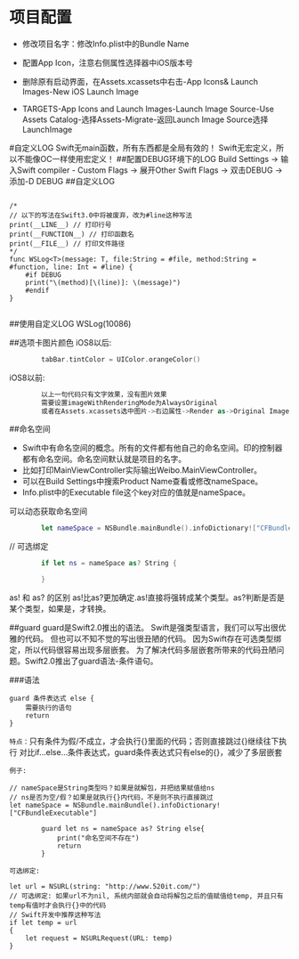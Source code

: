 # 项目配置

- 修改项目名字：修改Info.plist中的Bundle Name

- 配置App Icon，注意右侧属性选择器中iOS版本号
- 删除原有启动界面，在Assets.xcassets中右击-App Icons& Launch Images-New iOS Launch Image
- TARGETS-App Icons and Launch Images-Launch Image Source-Use Assets Catalog-选择Assets-Migrate-返回Launch Image Source选择LaunchImage

#自定义LOG
Swift无main函数，所有东西都是全局有效的！
Swift无宏定义，所以不能像OC一样使用宏定义！
##配置DEBUG环境下的LOG
Build Settings -> 输入Swift compiler - Custom Flags -> 展开Other Swift Flags -> 双击DEBUG -> 添加-D DEBUG
##自定义LOG
```

/*
// 以下的写法在Swift3.0中将被废弃，改为#line这种写法
print(__LINE__) // 打印行号
print(__FUNCTION__) // 打印函数名
print(__FILE__) // 打印文件路径
*/
func WSLog<T>(message: T, file:String = #file, method:String = #function, line: Int = #line) {
    #if DEBUG
    print("\(method)[\(line)]: \(message)")
    #endif
}


```

##使用自定义LOG
    WSLog(10086)

##选项卡图片颜色
iOS8以后:
```swift
        tabBar.tintColor = UIColor.orangeColor()
```
iOS8以前:
```swift
        以上一句代码只有文字效果，没有图片效果
        需要设置imageWithRenderingMode为AlwaysOriginal
        或者在Assets.xcassets选中图片->右边属性->Render as->Original Image
```

##命名空间
- Swift中有命名空间的概念。所有的文件都有他自己的命名空间。印的控制器都有命名空间。命名空间默认就是项目的名字。
- 比如打印MainViewController实际输出Weibo.MainViewController。
- 可以在Build Settings中搜索Product Name查看或修改nameSpace。
- Info.plist中的Executable file这个key对应的值就是nameSpace。

可以动态获取命名空间
```swift
        let nameSpace = NSBundle.mainBundle().infoDictionary!["CFBundleExecutable"]
```

// 可选绑定
```swift
        if let ns = nameSpace as? String {

        }

```

as! 和 as? 的区别
as!比as?更加确定.as!直接将强转成某个类型。as?判断是否是某个类型，如果是，才转换。


##guard
guard是Swift2.0推出的语法。
Swift是强类型语言，我们可以写出很优雅的代码。
但也可以不知不觉的写出很丑陋的代码。
因为Swift存在可选类型绑定，所以代码很容易出现多层嵌套。
为了解决代码多层嵌套所带来的代码丑陋问题。Swift2.0推出了guard语法-条件语句。

###语法
```
guard 条件表达式 else {
    需要执行的语句
    return
}
```

`特点：`只有条件为假/不成立，才会执行{}里面的代码；否则直接跳过{}继续往下执行
对比if...else...条件表达式，guard条件表达式只有else的{}，减少了多层嵌套

`例子:`
```
// nameSpace是String类型吗？如果是就解包，并把结果赋值给ns
// ns是否为空/假？如果是就执行{}内代码，不是则不执行直接跳过
let nameSpace = NSBundle.mainBundle().infoDictionary!["CFBundleExecutable"]

        guard let ns = nameSpace as? String else{
            print("命名空间不存在")
            return
        }
```

`可选绑定:`

```
let url = NSURL(string: "http://www.520it.com/")
// 可选绑定: 如果url不为nil, 系统内部就会自动将解包之后的值赋值给temp, 并且只有temp有值时才会执行{}中的代码
// Swift开发中推荐这种写法
if let temp = url
{
    let request = NSURLRequest(URL: temp)
}
```




